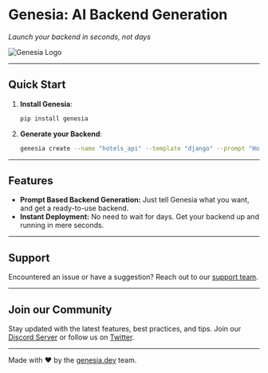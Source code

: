 # Genesia: AI Backend Generation
*Launch your backend in seconds, not days*

![Genesia Logo](https://framerusercontent.com/images/JlyHSUfZzy3G7RPy5nsZogLJebg.png?scale-down-to=100)

---

## Quick Start

1. **Install Genesia**:
   ```bash
   pip install genesia
   ```

2. **Generate your Backend**:
   ```bash
   genesia create --name "hotels_api" --template "django" --prompt "Hotel Booking API"
   ```

---

## Features

- **Prompt Based Backend Generation:** Just tell Genesia what you want, and get a ready-to-use backend.
- **Instant Deployment:** No need to wait for days. Get your backend up and running in mere seconds.

---

## Support

Encountered an issue or have a suggestion? Reach out to our [support team](https://discord.gg/NSsa7UbNGm).

---

## Join our Community

Stay updated with the latest features, best practices, and tips. Join our [Discord Server](https://discord.gg/NSsa7UbNGm) or follow us on [Twitter](https://twitter.com/thomascloarecAI).

---

Made with :heart: by the [genesia.dev](https://www.genesia.dev) team.

